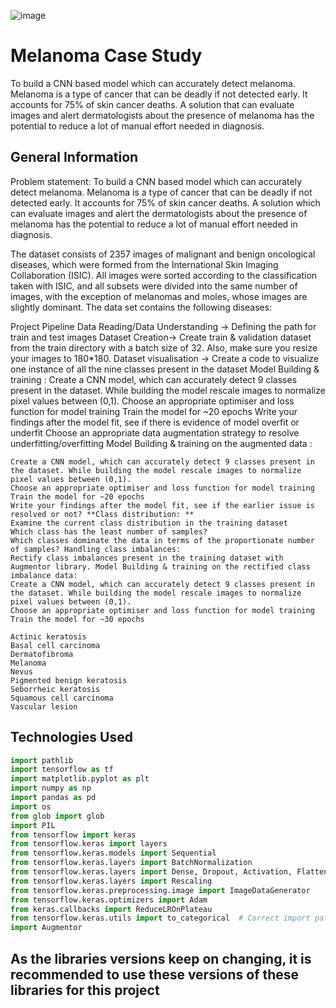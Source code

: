 ![image](https://github.com/user-attachments/assets/f0e81f2c-f04d-461e-9336-bd6ac7d371eb)


# Melanoma Case Study
To build a CNN based model which can accurately detect melanoma. Melanoma is a type of cancer that can be deadly if not detected early. It accounts for 75% of skin cancer deaths. A solution that can evaluate images and alert dermatologists about the presence of melanoma has the potential to reduce a lot of manual effort needed in diagnosis.


<!-- You can include any other section that is pertinent to your problem -->

## General Information
Problem statement: To build a CNN based model which can accurately detect melanoma. Melanoma is a type of cancer that can be deadly if not detected early. It accounts for 75% of skin cancer deaths. A solution which can evaluate images and alert the dermatologists about the presence of melanoma has the potential to reduce a lot of manual effort needed in diagnosis.

The dataset consists of 2357 images of malignant and benign oncological diseases, which were formed from the International Skin Imaging Collaboration (ISIC). All images were sorted according to the classification taken with ISIC, and all subsets were divided into the same number of images, with the exception of melanomas and moles, whose images are slightly dominant. The data set contains the following diseases:

Project Pipeline
Data Reading/Data Understanding → Defining the path for train and test images
Dataset Creation→ Create train & validation dataset from the train directory with a batch size of 32. Also, make sure you resize your images to 180*180.
Dataset visualisation → Create a code to visualize one instance of all the nine classes present in the dataset
Model Building & training : Create a CNN model, which can accurately detect 9 classes present in the dataset. While building the model rescale images to normalize pixel values between (0,1).
Choose an appropriate optimiser and loss function for model training
Train the model for ~20 epochs
Write your findings after the model fit, see if there is evidence of model overfit or underfit
Choose an appropriate data augmentation strategy to resolve underfitting/overfitting Model Building & training on the augmented data :

    Create a CNN model, which can accurately detect 9 classes present in the dataset. While building the model rescale images to normalize pixel values between (0,1).
    Choose an appropriate optimiser and loss function for model training
    Train the model for ~20 epochs
    Write your findings after the model fit, see if the earlier issue is resolved or not? **Class distribution: **
    Examine the current class distribution in the training dataset
    Which class has the least number of samples?
    Which classes dominate the data in terms of the proportionate number of samples? Handling class imbalances:
    Rectify class imbalances present in the training dataset with Augmentor library. Model Building & training on the rectified class imbalance data:
    Create a CNN model, which can accurately detect 9 classes present in the dataset. While building the model rescale images to normalize pixel values between (0,1).
    Choose an appropriate optimiser and loss function for model training
    Train the model for ~30 epochs

    Actinic keratosis
    Basal cell carcinoma
    Dermatofibroma
    Melanoma
    Nevus
    Pigmented benign keratosis
    Seborrheic keratosis
    Squamous cell carcinoma
    Vascular lesion

<!-- You don't have to answer all the questions - just the ones relevant to your project. -->

## Technologies Used
```python
import pathlib
import tensorflow as tf
import matplotlib.pyplot as plt
import numpy as np
import pandas as pd
import os
from glob import glob
import PIL
from tensorflow import keras
from tensorflow.keras import layers
from tensorflow.keras.models import Sequential
from tensorflow.keras.layers import BatchNormalization
from tensorflow.keras.layers import Dense, Dropout, Activation, Flatten, Conv2D, MaxPool2D
from tensorflow.keras.layers import Rescaling
from tensorflow.keras.preprocessing.image import ImageDataGenerator
from tensorflow.keras.optimizers import Adam
from keras.callbacks import ReduceLROnPlateau
from tensorflow.keras.utils import to_categorical  # Correct import path
import Augmentor
```

## As the libraries versions keep on changing, it is recommended to use these versions of these libraries for this project
